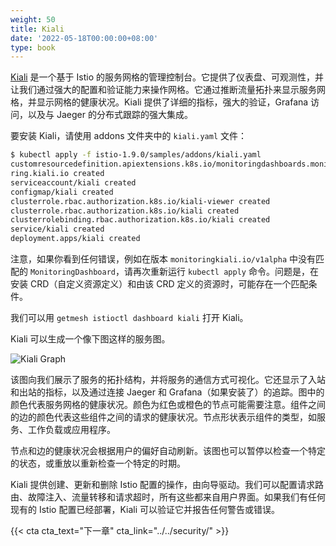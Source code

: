 ```yaml
---
weight: 50
title: Kiali
date: '2022-05-18T00:00:00+08:00'
type: book
---
```


[Kiali](https://www.kiali.io/) 是一个基于 Istio 的服务网格的管理控制台。它提供了仪表盘、可观测性，并让我们通过强大的配置和验证能力来操作网格。它通过推断流量拓扑来显示服务网格，并显示网格的健康状况。Kiali 提供了详细的指标，强大的验证，Grafana 访问，以及与 Jaeger 的分布式跟踪的强大集成。

要安装 Kiali，请使用 addons 文件夹中的 `kiali.yaml` 文件：

```sh
$ kubectl apply -f istio-1.9.0/samples/addons/kiali.yaml
customresourcedefinition.apiextensions.k8s.io/monitoringdashboards.monito
ring.kiali.io created
serviceaccount/kiali created
configmap/kiali created
clusterrole.rbac.authorization.k8s.io/kiali-viewer created
clusterrole.rbac.authorization.k8s.io/kiali created
clusterrolebinding.rbac.authorization.k8s.io/kiali created
service/kiali created
deployment.apps/kiali created
```

注意，如果你看到任何错误，例如在版本 `monitoringkiali.io/v1alpha` 中没有匹配的 `MonitoringDashboard`，请再次重新运行 `kubectl apply` 命令。问题是，在安装 CRD（自定义资源定义）和由该 CRD 定义的资源时，可能存在一个匹配条件。

我们可以用 `getmesh istioctl dashboard kiali` 打开 Kiali。

Kiali 可以生成一个像下图这样的服务图。

![Kiali Graph](../../images/008i3skNly1gsy0z4tsg2j60u010s76d02.jpg "Kiali 界面")

该图向我们展示了服务的拓扑结构，并将服务的通信方式可视化。它还显示了入站和出站的指标，以及通过连接 Jaeger 和 Grafana（如果安装了）的追踪。图中的颜色代表服务网格的健康状况。颜色为红色或橙色的节点可能需要注意。组件之间的边的颜色代表这些组件之间的请求的健康状况。节点形状表示组件的类型，如服务、工作负载或应用程序。

节点和边的健康状况会根据用户的偏好自动刷新。该图也可以暂停以检查一个特定的状态，或重放以重新检查一个特定的时期。

Kiali 提供创建、更新和删除 Istio 配置的操作，由向导驱动。我们可以配置请求路由、故障注入、流量转移和请求超时，所有这些都来自用户界面。如果我们有任何现有的 Istio 配置已经部署，Kiali 可以验证它并报告任何警告或错误。

{{< cta cta_text="下一章" cta_link="../../security/" >}}